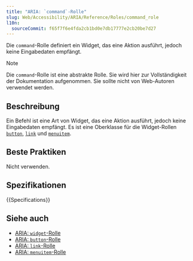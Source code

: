 ```yaml
---
title: "ARIA: `command`-Rolle"
slug: Web/Accessibility/ARIA/Reference/Roles/command_role
l10n:
  sourceCommit: f65f7f6e4fda2cb1bd0e7db17777e2cb20be7d27
---
```


Die `command`-Rolle definiert ein Widget, das eine Aktion ausführt, jedoch keine Eingabedaten empfängt.

> [!NOTE]
> Die `command`-Rolle ist eine abstrakte Rolle. Sie wird hier zur Vollständigkeit der Dokumentation aufgenommen. Sie sollte nicht von Web-Autoren verwendet werden.

## Beschreibung

Ein Befehl ist eine Art von Widget, das eine Aktion ausführt, jedoch keine Eingabedaten empfängt. Es ist eine Oberklasse für die Widget-Rollen [`button`](/de/docs/Web/Accessibility/ARIA/Reference/Roles/button_role), [`link`](/de/docs/Web/Accessibility/ARIA/Reference/Roles/link_role) und [`menuitem`](/de/docs/Web/Accessibility/ARIA/Reference/Roles/menuitem_role).

## Beste Praktiken

Nicht verwenden.

## Spezifikationen

{{Specifications}}

## Siehe auch

- [ARIA: `widget`-Rolle](/de/docs/Web/Accessibility/ARIA/Reference/Roles/widget_role)
- [ARIA: `button`-Rolle](/de/docs/Web/Accessibility/ARIA/Reference/Roles/button_role)
- [ARIA: `link`-Rolle](/de/docs/Web/Accessibility/ARIA/Reference/Roles/link_role)
- [ARIA: `menuitem`-Rolle](/de/docs/Web/Accessibility/ARIA/Reference/Roles/menuitem_role)
